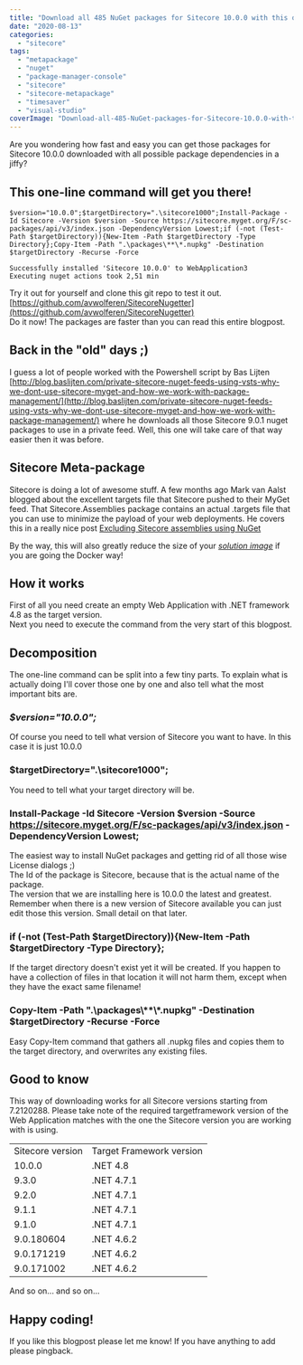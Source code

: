 ```yaml
---
title: "Download all 485 NuGet packages for Sitecore 10.0.0 with this one line command in under 3 minutes!"
date: "2020-08-13"
categories: 
  - "sitecore"
tags: 
  - "metapackage"
  - "nuget"
  - "package-manager-console"
  - "sitecore"
  - "sitecore-metapackage"
  - "timesaver"
  - "visual-studio"
coverImage: "Download-all-485-NuGet-packages-for-Sitecore-10.0.0-with-this-one-line-command-in-under-3-minutes.png"
---
```


Are you wondering how fast and easy you can get those packages for Sitecore 10.0.0 downloaded with all possible package dependencies in a jiffy?

## This one-line command will get you there!

```
$version="10.0.0";$targetDirectory=".\sitecore1000";Install-Package -Id Sitecore -Version $version -Source https://sitecore.myget.org/F/sc-packages/api/v3/index.json -DependencyVersion Lowest;if (-not (Test-Path $targetDirectory)){New-Item -Path $targetDirectory -Type Directory};Copy-Item -Path ".\packages\**\*.nupkg" -Destination $targetDirectory -Recurse -Force

Successfully installed 'Sitecore 10.0.0' to WebApplication3
Executing nuget actions took 2,51 min
```

Try it out for yourself and clone this git repo to test it out.  
[https://github.com/avwolferen/SitecoreNugetter](https://github.com/avwolferen/SitecoreNugetter)  
Do it now! The packages are faster than you can read this entire blogpost.

## Back in the "old" days ;)

I guess a lot of people worked with the Powershell script by Bas Lijten [http://blog.baslijten.com/private-sitecore-nuget-feeds-using-vsts-why-we-dont-use-sitecore-myget-and-how-we-work-with-package-management/](http://blog.baslijten.com/private-sitecore-nuget-feeds-using-vsts-why-we-dont-use-sitecore-myget-and-how-we-work-with-package-management/) where he downloads all those Sitecore 9.0.1 nuget packages to use in a private feed. Well, this one will take care of that way easier then it was before.

## Sitecore Meta-package

Sitecore is doing a lot of awesome stuff. A few months ago Mark van Aalst blogged about the excellent targets file that Sitecore pushed to their MyGet feed. That Sitecore.Assemblies package contains an actual .targets file that you can use to minimize the payload of your web deployments. He covers this in a really nice post [Excluding Sitecore assemblies using NuGet](https://dev.to/sitecore/excluding-sitecore-assemblies-using-nuget-5h4l)

By the way, this will also greatly reduce the size of your _[solution image](https://containers.doc.sitecore.com/docs/build-solution#build-the-solution-image)_ if you are going the Docker way!

## How it works

First of all you need create an empty Web Application with .NET framework 4.8 as the target version.  
Next you need to execute the command from the very start of this blogpost.

## Decomposition

The one-line command can be split into a few tiny parts. To explain what is actually doing I'll cover those one by one and also tell what the most important bits are.

### _$version="10.0.0";_

Of course you need to tell what version of Sitecore you want to have. In this case it is just 10.0.0

### $targetDirectory=".\\sitecore1000";

You need to tell what your target directory will be.

### Install-Package -Id Sitecore -Version $version -Source https://sitecore.myget.org/F/sc-packages/api/v3/index.json -DependencyVersion Lowest;

The easiest way to install NuGet packages and getting rid of all those wise License dialogs ;)  
The Id of the package is Sitecore, because that is the actual name of the package.  
The version that we are installing here is 10.0.0 the latest and greatest. Remember when there is a new version of Sitecore available you can just edit those this version. Small detail on that later.

### if (-not (Test-Path $targetDirectory)){New-Item -Path $targetDirectory -Type Directory};

If the target directory doesn't exist yet it will be created. If you happen to have a collection of files in that location it will not harm them, except when they have the exact same filename!

### Copy-Item -Path ".\\packages\\\*\*\\\*.nupkg" -Destination $targetDirectory -Recurse -Force

Easy Copy-Item command that gathers all .nupkg files and copies them to the target directory, and overwrites any existing files.

## Good to know

This way of downloading works for all Sitecore versions starting from 7.2120288. 
Please take note of the required targetframework version of the Web Application matches with the one the Sitecore version you are working with is using.

<table><tbody><tr><td>Sitecore version</td><td>Target Framework version</td></tr><tr><td>10.0.0</td><td>.NET 4.8</td></tr><tr><td>9.3.0</td><td>.NET 4.7.1</td></tr><tr><td>9.2.0</td><td>.NET 4.7.1</td></tr><tr><td>9.1.1</td><td>.NET 4.7.1</td></tr><tr><td>9.1.0</td><td>.NET 4.7.1</td></tr><tr><td>9.0.180604</td><td>.NET 4.6.2</td></tr><tr><td>9.0.171219</td><td>.NET 4.6.2</td></tr><tr><td>9.0.171002</td><td>.NET 4.6.2</td></tr></tbody></table>

And so on... and so on...

## Happy coding!

If you like this blogpost please let me know! If you have anything to add please pingback.
